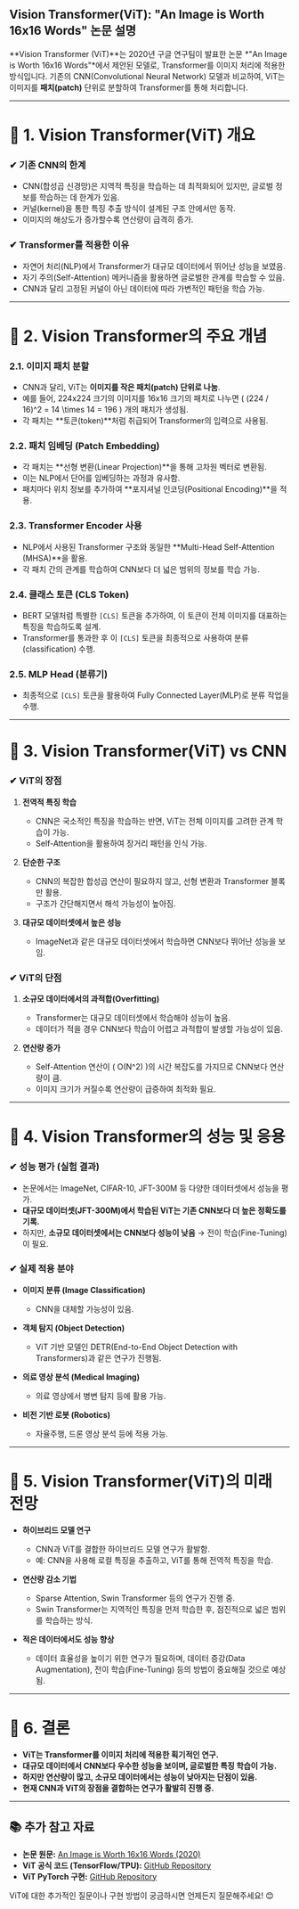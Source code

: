## Vision Transformer(ViT): "An Image is Worth 16x16 Words" 논문 설명

**Vision Transformer (ViT)**는 2020년 구글 연구팀이 발표한 논문 *"An Image is Worth 16x16 Words"*에서 제안된 모델로, Transformer를 이미지 처리에 적용한 방식입니다. 기존의 CNN(Convolutional Neural Network) 모델과 비교하여, ViT는 이미지를 **패치(patch)** 단위로 분할하여 Transformer를 통해 처리합니다.

---

# 📌 1. Vision Transformer(ViT) 개요

### ✔ 기존 CNN의 한계
- CNN(합성곱 신경망)은 지역적 특징을 학습하는 데 최적화되어 있지만, 글로벌 정보를 학습하는 데 한계가 있음.
- 커널(kernel)을 통한 특징 추출 방식이 설계된 구조 안에서만 동작.
- 이미지의 해상도가 증가할수록 연산량이 급격히 증가.

### ✔ Transformer를 적용한 이유
- 자연어 처리(NLP)에서 Transformer가 대규모 데이터에서 뛰어난 성능을 보였음.
- 자기 주의(Self-Attention) 메커니즘을 활용하면 글로벌한 관계를 학습할 수 있음.
- CNN과 달리 고정된 커널이 아닌 데이터에 따라 가변적인 패턴을 학습 가능.

---

# 📌 2. Vision Transformer의 주요 개념

### 2.1. 이미지 패치 분할
- CNN과 달리, ViT는 **이미지를 작은 패치(patch) 단위로 나눔**.
- 예를 들어, 224x224 크기의 이미지를 16x16 크기의 패치로 나누면 \( (224 / 16)^2 = 14 \times 14 = 196 \) 개의 패치가 생성됨.
- 각 패치는 **토큰(token)**처럼 취급되어 Transformer의 입력으로 사용됨.

### 2.2. 패치 임베딩 (Patch Embedding)
- 각 패치는 **선형 변환(Linear Projection)**을 통해 고차원 벡터로 변환됨.
- 이는 NLP에서 단어를 임베딩하는 과정과 유사함.
- 패치마다 위치 정보를 추가하여 **포지셔널 인코딩(Positional Encoding)**을 적용.

### 2.3. Transformer Encoder 사용
- NLP에서 사용된 Transformer 구조와 동일한 **Multi-Head Self-Attention (MHSA)**을 활용.
- 각 패치 간의 관계를 학습하여 CNN보다 더 넓은 범위의 정보를 학습 가능.

### 2.4. 클래스 토큰 (CLS Token)
- BERT 모델처럼 특별한 `[CLS]` 토큰을 추가하여, 이 토큰이 전체 이미지를 대표하는 특징을 학습하도록 설계.
- Transformer를 통과한 후 이 `[CLS]` 토큰을 최종적으로 사용하여 분류(classification) 수행.

### 2.5. MLP Head (분류기)
- 최종적으로 `[CLS]` 토큰을 활용하여 Fully Connected Layer(MLP)로 분류 작업을 수행.

---

# 📌 3. Vision Transformer(ViT) vs CNN

### ✔ ViT의 장점
1. **전역적 특징 학습**  
   - CNN은 국소적인 특징을 학습하는 반면, ViT는 전체 이미지를 고려한 관계 학습이 가능.
   - Self-Attention을 활용하여 장거리 패턴을 인식 가능.

2. **단순한 구조**  
   - CNN의 복잡한 합성곱 연산이 필요하지 않고, 선형 변환과 Transformer 블록만 활용.
   - 구조가 간단해지면서 해석 가능성이 높아짐.

3. **대규모 데이터셋에서 높은 성능**  
   - ImageNet과 같은 대규모 데이터셋에서 학습하면 CNN보다 뛰어난 성능을 보임.

### ✔ ViT의 단점
1. **소규모 데이터에서의 과적합(Overfitting)**  
   - Transformer는 대규모 데이터셋에서 학습해야 성능이 높음.
   - 데이터가 적을 경우 CNN보다 학습이 어렵고 과적합이 발생할 가능성이 있음.

2. **연산량 증가**  
   - Self-Attention 연산이 \( O(N^2) \)의 시간 복잡도를 가지므로 CNN보다 연산량이 큼.
   - 이미지 크기가 커질수록 연산량이 급증하여 최적화 필요.

---

# 📌 4. Vision Transformer의 성능 및 응용

### ✔ 성능 평가 (실험 결과)
- 논문에서는 ImageNet, CIFAR-10, JFT-300M 등 다양한 데이터셋에서 성능을 평가.
- **대규모 데이터셋(JFT-300M)에서 학습된 ViT는 기존 CNN보다 더 높은 정확도를 기록.**
- 하지만, **소규모 데이터셋에서는 CNN보다 성능이 낮음** → 전이 학습(Fine-Tuning)이 필요.

### ✔ 실제 적용 분야
- **이미지 분류 (Image Classification)**  
  - CNN을 대체할 가능성이 있음.
  
- **객체 탐지 (Object Detection)**  
  - ViT 기반 모델인 DETR(End-to-End Object Detection with Transformers)과 같은 연구가 진행됨.

- **의료 영상 분석 (Medical Imaging)**  
  - 의료 영상에서 병변 탐지 등에 활용 가능.

- **비전 기반 로봇 (Robotics)**  
  - 자율주행, 드론 영상 분석 등에 적용 가능.

---

# 📌 5. Vision Transformer(ViT)의 미래 전망

- **하이브리드 모델 연구**  
  - CNN과 ViT를 결합한 하이브리드 모델 연구가 활발함.
  - 예: CNN을 사용해 로컬 특징을 추출하고, ViT를 통해 전역적 특징을 학습.

- **연산량 감소 기법**  
  - Sparse Attention, Swin Transformer 등의 연구가 진행 중.
  - Swin Transformer는 지역적인 특징을 먼저 학습한 후, 점진적으로 넓은 범위를 학습하는 방식.

- **적은 데이터에서도 성능 향상**  
  - 데이터 효율성을 높이기 위한 연구가 필요하며, 데이터 증강(Data Augmentation), 전이 학습(Fine-Tuning) 등의 방법이 중요해질 것으로 예상됨.

---

# 📌 6. 결론
- **ViT는 Transformer를 이미지 처리에 적용한 획기적인 연구.**
- **대규모 데이터에서 CNN보다 우수한 성능을 보이며, 글로벌한 특징 학습이 가능.**
- **하지만 연산량이 많고, 소규모 데이터에서는 성능이 낮아지는 단점이 있음.**
- **현재 CNN과 ViT의 장점을 결합하는 연구가 활발히 진행 중.**

---

## 📚 추가 참고 자료
- **논문 원문:** [An Image is Worth 16x16 Words (2020)](https://arxiv.org/abs/2010.11929)
- **ViT 공식 코드 (TensorFlow/TPU):** [GitHub Repository](https://github.com/google-research/vision_transformer)
- **ViT PyTorch 구현:** [GitHub Repository](https://github.com/lucidrains/vit-pytorch)

ViT에 대한 추가적인 질문이나 구현 방법이 궁금하시면 언제든지 질문해주세요! 😊
